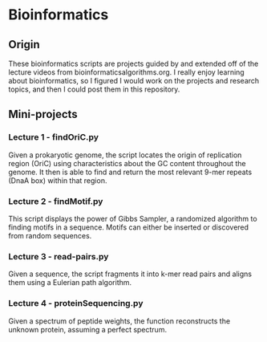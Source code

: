 # Bioinformatics

## Origin

These bioinformatics scripts are projects guided by and extended off of the lecture videos from bioinformaticsalgorithms.org. I really enjoy learning about bioinformatics, so I figured I would work on the projects and research topics, and then I could post them in this repository. 

## Mini-projects

### Lecture 1 - findOriC.py

Given a prokaryotic genome, the script locates the origin of replication region (OriC) using characteristics about the GC content throughout the genome. It then is able to find and return the most relevant 9-mer repeats (DnaA box) within that region.

### Lecture 2 - findMotif.py

This script displays the power of Gibbs Sampler, a randomized algorithm to finding motifs in a sequence. Motifs can either be inserted or discovered from random sequences.

### Lecture 3 - read-pairs.py

Given a sequence, the script fragments it into k-mer read pairs and aligns them using a Eulerian path algorithm. 

### Lecture 4 - proteinSequencing.py

Given a spectrum of peptide weights, the function reconstructs the unknown protein, assuming a perfect spectrum.